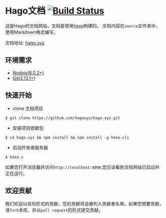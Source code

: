 # Hago文档 [![Build Status](https://www.travis-ci.com/hagoxyz/hago.xyz.svg?branch=1.0)](https://www.travis-ci.com/hagoxyz/hago.xyz)

这是Hago的文档网站，文档是使用[hexo](http://hexo.io/)构建的。 文档内容在`source`文件夹中，使用Markdown格式编写。

文档地址: [hago.xyz](https://hago.xyz)

## 环境需求

- [Nodejs(8.0.2+)](https://nodejs.org/en/)
- [Git(2.13.1+)](https://nodejs.org/en/)

## 快速开始

- clone 文档项目

```shell
$ git clone https://github.com/hagoxyz/hago.xyz.git
```

- 安装项目依赖包

```shell
$ cd hago.xyz && npm install && npm install -g hexo-cli
```

- 启动开发者服务器

```shell
$ hexo s
```

如果您打开浏览器并访问`http://localhost:4000`,您应该看到文档网站已启动并正在运行。

## 欢迎贡献

我们欢迎以任何形式的贡献，您的贡献将会被列入贡献者名单。如果您想要贡献，请`fork`本库，并以`pull request`的形式提交贡献。
